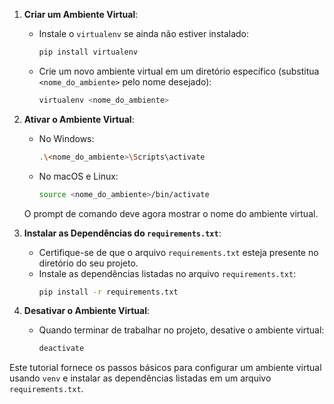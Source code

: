 1. **Criar um Ambiente Virtual**:
   - Instale o `virtualenv` se ainda não estiver instalado:
     ```bash
     pip install virtualenv
     ```
   - Crie um novo ambiente virtual em um diretório específico (substitua `<nome_do_ambiente>` pelo nome desejado):
     ```bash
     virtualenv <nome_do_ambiente>
     ```

2. **Ativar o Ambiente Virtual**:
   - No Windows:
     ```bash
     .\<nome_do_ambiente>\Scripts\activate
     ```
   - No macOS e Linux:
     ```bash
     source <nome_do_ambiente>/bin/activate
     ```
   O prompt de comando deve agora mostrar o nome do ambiente virtual.

3. **Instalar as Dependências do `requirements.txt`**:
   - Certifique-se de que o arquivo `requirements.txt` esteja presente no diretório do seu projeto.
   - Instale as dependências listadas no arquivo `requirements.txt`:
     ```bash
     pip install -r requirements.txt
     ```

4. **Desativar o Ambiente Virtual**:
   - Quando terminar de trabalhar no projeto, desative o ambiente virtual:
     ```bash
     deactivate
     ```

Este tutorial fornece os passos básicos para configurar um ambiente virtual usando `venv` e instalar as dependências listadas em um arquivo `requirements.txt`.
